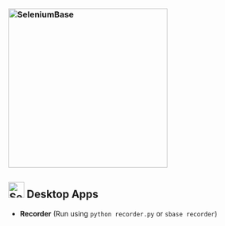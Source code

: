 <h3 align="left"><img src="https://seleniumbase.io/cdn/img/sb_logo_b.png" alt="SeleniumBase" width="320" /></h3>

<h2><img src="https://seleniumbase.io/img/logo6.png" title="SeleniumBase" width="32" /> Desktop Apps</h2>

* **Recorder** (Run using ``python recorder.py`` or ``sbase recorder``)

